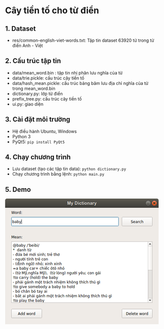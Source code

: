 # Cây tiền tố cho từ điển
## 1. Dataset
- res/common-english-viet-words.txt: Tập tin dataset 63920 từ trong từ điển Anh - Việt
## 2. Cấu trúc tập tin
- data/mean_word.bin : tập tin nhị phân lưu nghĩa của từ
- data/trie.pickle: cấu trúc cây tiền tố
- data/hash_mean.pickle: cấu trúc bảng băm lưu địa chỉ nghĩa của từ trong mean_word.bin
- dictionary.py: lớp từ điển
- prefix_tree.py: cấu trúc cây tiền tố
- ui.py: giao diện
## 3. Cài đặt môi trường
- Hệ điều hành Ubuntu, Windows
- Python 3
- PyQt5: `pip install PyQt5`
## 4. Chạy chương trình
- Lưu dataset (tạo các tập tin data): `python dictionary.py`
- Chạy chương trình bằng lệnh: `python main.py`
## 5. Demo
![Demo](demo/demo1.png)